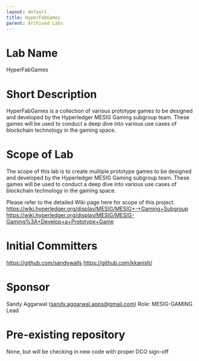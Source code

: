 ```yaml
---
layout: default
title: HyperFabGames
parent: Archived Labs
---
```

# Lab Name
HyperFabGames

# Short Description
HyperFabGames is a collection of various prototype games to be designed and developed by the Hyperledger MESIG Gaming subgroup team. These games will be used to conduct a deep dive into various use cases of blockchain technology in the gaming space.

# Scope of Lab
The scope of this lab is to create multiple prototype games to be designed and developed by the Hyperledger MESIG Gaming subgroup team.
These games will be used to conduct a deep dive into various use cases of blockchain technology in the gaming space.

Please refer to the detailed Wiki page here for scope of this project.
https://wiki.hyperledger.org/display/MESIG/MESIG+-+Gaming+Subgroup
https://wiki.hyperledger.org/display/MESIG/MESIG-Gaming%3A+Develop+a+Prototype+Game

# Initial Committers
https://github.com/sandywalls
https://github.com/kkanish/

# Sponsor
Sandy Aggarwal (sandy.aggarwal.apps@gmail.com)
Role: MESIG-GAMING Lead

# Pre-existing repository
None, but will be checking in new code with proper DCO sign-off
